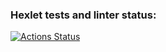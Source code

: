 ### Hexlet tests and linter status:
[![Actions Status](https://github.com/TheAlmightySolmyr/python-project-50/actions/workflows/hexlet-check.yml/badge.svg)](https://github.com/TheAlmightySolmyr/python-project-50/actions)
